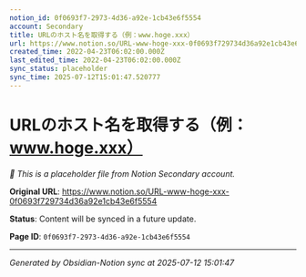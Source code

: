 ```yaml
---
notion_id: 0f0693f7-2973-4d36-a92e-1cb43e6f5554
account: Secondary
title: URLのホスト名を取得する（例：www.hoge.xxx）
url: https://www.notion.so/URL-www-hoge-xxx-0f0693f729734d36a92e1cb43e6f5554
created_time: 2022-04-23T06:02:00.000Z
last_edited_time: 2022-04-23T06:02:00.000Z
sync_status: placeholder
sync_time: 2025-07-12T15:01:47.520777
---
```


# URLのホスト名を取得する（例：www.hoge.xxx）

*🔄 This is a placeholder file from Notion Secondary account.*

**Original URL**: https://www.notion.so/URL-www-hoge-xxx-0f0693f729734d36a92e1cb43e6f5554

**Status**: Content will be synced in a future update.

**Page ID**: `0f0693f7-2973-4d36-a92e-1cb43e6f5554`

---

*Generated by Obsidian-Notion sync at 2025-07-12 15:01:47*
